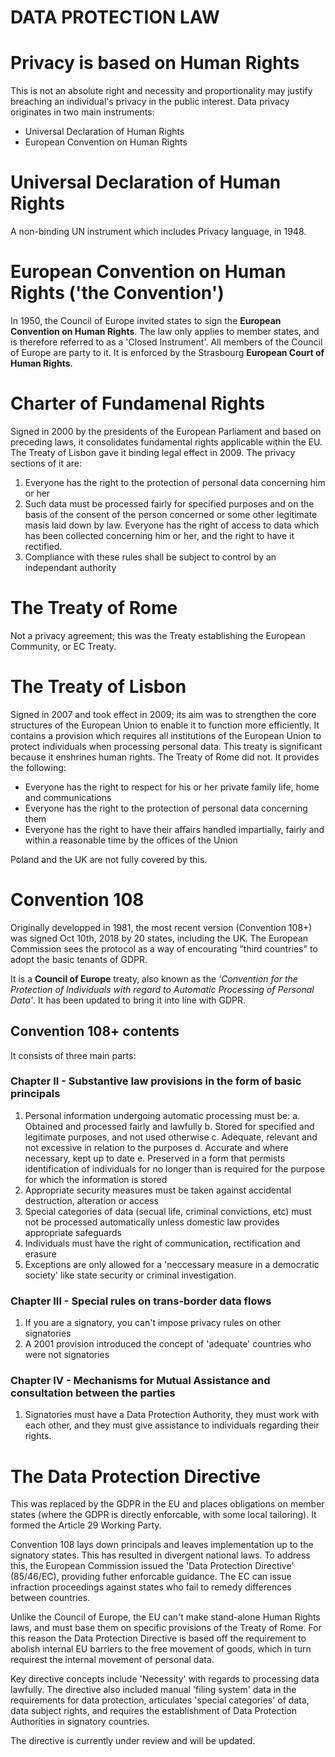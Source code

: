 # DATA PROTECTION LAW

# Privacy is based on Human Rights
This is not an absolute right and necessity and proportionality may justify breaching an individual's privacy in the public interest. Data privacy originates in two main instruments:
* Universal Declaration of Human Rights
* European Convention on Human Rights

# Universal Declaration of Human Rights
A non-binding UN instrument which includes Privacy language, in 1948.

# European Convention on Human Rights ('the Convention')
In 1950, the Council of Europe invited states to sign the **European Convention on Human Rights**. The law only applies to member states, and is therefore referred to as a 'Closed Instrument'. All members of the Council of Europe are party to it. It is enforced by the Strasbourg **European Court of Human Rights**.

# Charter of Fundamenal Rights
Signed in 2000 by the presidents of the European Parliament and based on preceding laws, it consolidates fundamental rights applicable within the EU. The Treaty of Lisbon gave it binding legal effect in 2009. The privacy sections of it are:

1. Everyone has the right to the protection of personal data concerning him or her
2. Such data must be processed fairly for specified purposes and on the basis of the consent of the person concerned or some other legitimate masis laid down by law. Everyone has the right of access to data which has been collected concerning him or her, and the right to have it rectified.
3. Compliance with these rules shall be subject to control by an independant authority

# The Treaty of Rome
Not a privacy agreement; this was the Treaty establishing the European Community, or EC Treaty.

# The Treaty of Lisbon
Signed in 2007 and took effect in 2009; its aim was to strengthen the core structures of the European Union to enable it to function more efficiently. It contains a provision which requires all institutions of the European Union to protect individuals when processing personal data. This treaty is significant because it enshrines human rights. The Treaty of Rome did not. It provides the following:

* Everyone has the right to respect for his or her private family life, home and communications
* Everyone has the right to the protection of personal data concerning them
* Everyone has the right to have their affairs handled impartially, fairly and within a reasonable time by the offices of the Union

Poland and the UK are not fully covered by this.

# Convention 108
Originally developped in 1981, the most recent version (Convention 108+) was signed Oct 10th, 2018 by 20 states, including the UK. The European Commission sees the protocol as a way of encourating "third countries" to adopt the basic tenants of GDPR.

It is a **Council of Europe** treaty, also known as the _'Convention for the Protection of Individuals with regard to Automatic Processing of Personal Data'_. It has been updated to bring it into line with GDPR.

## Convention 108+ contents
It consists of three main parts:

### Chapter II - Substantive law provisions in the form of basic principals
1. Personal information undergoing automatic processing must be:
   a. Obtained and processed fairly and lawfully
   b. Stored for specified and legitimate purposes, and not used otherwise
   c. Adequate, relevant and not excessive in relation to the purposes
   d. Accurate and where necessary, kept up to date
   e. Preserved in a form that permists identification of individuals for no longer than is required for the purpose for which the information is stored
2. Appropriate security measures must be taken against accidental destruction, alteration or access
3. Special categories of data (secual life, criminal convictions, etc) must not be processed automatically unless domestic law provides appropriate safeguards
4. Individuals must have the right of communication, rectification and erasure
5. Exceptions are only allowed for a 'neccessary measure in a democratic society' like state security or criminal investigation.

### Chapter III - Special rules on trans-border data flows
1. If you are a signatory, you can't impose privacy rules on other signatories
2. A 2001 provision introduced the concept of 'adequate' countries who were not signatories

### Chapter IV - Mechanisms for Mutual Assistance and consultation between the parties
1. Signatories must have a Data Protection Authority, they must work with each other, and they must give assistance to individuals regarding their rights.

# The Data Protection Directive
This was replaced by the GDPR in the EU and places obligations on member states (where the GDPR is directly enforcable, with some local tailoring). It formed the Article 29 Working Party.

Convention 108 lays down principals and leaves implementation up to the signatory states. This has resulted in divergent national laws. To address this, the European Commission issued the 'Data Protection Directive' (85/46/EC), providing futher enforcable guidance. The EC can issue infraction proceedings against states who fail to remedy differences between countries.

Unlike the Council of Europe, the EU can't make stand-alone Human Rights laws, and must base them on specific provisions of the Treaty of Rome. For this reason the Data Protection Directive is based off the requirement to abolish internal EU barriers to the free movement of goods, which in turn requirest the internal movement of personal data.

Key directive concepts include 'Necessity' with regards to processing data lawfully. The directive also included manual 'filing system' data in the requirements for data protection, articulates 'special categories' of data, data subject rights, and requires the establishment of Data Protection Authorities in signatory countries.

The directive is currently under review and will be updated.

